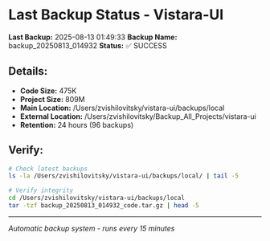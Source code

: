 # Last Backup Status - Vistara-UI

**Last Backup:** 2025-08-13 01:49:33
**Backup Name:** backup_20250813_014932
**Status:** ✅ SUCCESS

## Details:
- **Code Size:** 475K
- **Project Size:** 809M
- **Main Location:** /Users/zvishilovitsky/vistara-ui/backups/local
- **External Location:** /Users/zvishilovitsky/Backup_All_Projects/vistara-ui
- **Retention:** 24 hours (96 backups)

## Verify:
```bash
# Check latest backups
ls -la /Users/zvishilovitsky/vistara-ui/backups/local/ | tail -5

# Verify integrity
cd /Users/zvishilovitsky/vistara-ui/backups/local
tar -tzf backup_20250813_014932_code.tar.gz | head -5
```

---
*Automatic backup system - runs every 15 minutes*
